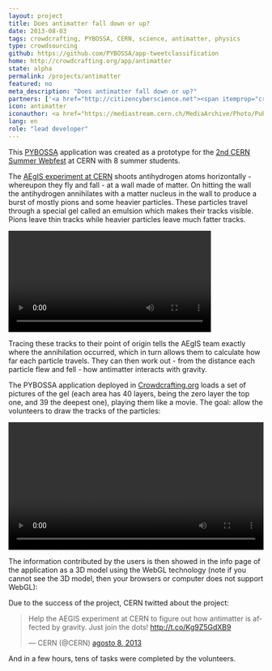 ```yaml
---
layout: project
title: Does antimatter fall down or up?
date: 2013-08-03
tags: crowdcrafting, PYBOSSA, CERN, science, antimatter, physics
type: crowdsourcing
github: https://github.com/PYBOSSA/app-tweetclassification
home: http://crowdcrafting.org/app/antimatter
state: alpha
permalink: /projects/antimatter
featured: no
meta_description: "Does antimatter fall down or up?"
partners: ['<a href="http://citizencyberscience.net"><span itemprop="creator">Citizen Cyberscience Centre</span></a>', '<a href="http://aegis.web.cern.ch/aegis/"><span itemprop="creator"> AEgIS Experiment</span>', '<a href="http://cern.ch/"><span itemprop="creator">CERN</span></a>']
icon: antimatter
iconauthor: <a href="https://mediastream.cern.ch/MediaArchive/Photo/Public/2010/1011301/1011301_14/1011301_14-A5-at-72-dpi.jpg">CERN</a>
lang: en
role: "lead developer"
---
```


This [PYBOSSA](http://daniellombrana.es/pybossa.html) application was created as a prototype for the [2nd CERN Summer Webfest](http://daniellombrana.es/blog/2013/08/06/cernsummerwebfest2013.html) at CERN with 8 summer students. 

The [AEgIS experiment at CERN](http://aegis.web.cern.ch/aegis/) shoots antihydrogen atoms horizontally - whereupon they fly and fall - at a wall made of matter. On hitting the wall the antihydrogen annihilates with a matter nucleus in the wall to produce a burst of mostly pions and some heavier particles. These particles travel through a special gel called an emulsion which makes their tracks visible. Pions leave thin tracks while heavier particles leave much fatter tracks.

<video width="400" controls>
  <source src="/vid/antimatter.mp4" type="video/mp4">
  Your browser does not support HTML5 video.
</video>

Tracing these tracks to their point of origin tells the AEgIS team exactly where the annihilation occurred, which in turn allows them to calculate how far each particle travels. They can then work out - from the distance each particle flew and fell - how antimatter interacts with gravity.

The PYBOSSA application deployed in [Crowdcrafting.org](http://crowdcrafting.org/app/antimatter) loads a set of pictures of the gel (each area has 40 layers, being the zero layer the top one, and 39 the deepest one), playing them like a movie. The goal: allow the volunteers to draw the tracks of the particles:

<video width="100%" controls>
  <source src="/vid/antimatter-interface.mp4" type="video/mp4">
  Your browser does not support HTML5 video.
</video>


The information contributed by the users is then showed in the info page of the application as a 3D model using the WebGL technology (note if you cannot see the 3D model, then your browsers or computer does not support WebGL):

Due to the success of the project, CERN twitted about the project:

<script async src="//platform.twitter.com/widgets.js" charset="utf-8"></script>
<blockquote class="twitter-tweet" lang="es"><p>Help the AEGIS experiment at CERN to figure out how antimatter is affected by gravity. Just join the dots! <a href="http://t.co/Kg9Z5GdXB9">http://t.co/Kg9Z5GdXB9</a></p>&mdash; CERN (@CERN) <a href="https://twitter.com/CERN/status/365442111413305344">agosto 8, 2013</a></blockquote>

And in a few hours, tens of tasks were completed by the volunteers.
<script src="https://rawgithub.com/mrdoob/three.js/master/build/three.min.js"></script>
<script src="https://rawgithub.com/CERNSummerWebfest/antimatter/master/js/antimatter.js"></script>
